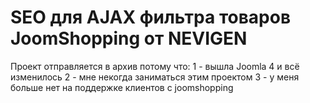 # SEO для AJAX фильтра товаров JoomShopping от NEVIGEN

Проект отправляется в архив потому что:
1 - вышла Joomla 4 и всё изменилось
2 - мне некогда заниматься этим проектом
3 - у меня больше нет на поддержке  клиентов с joomshopping
